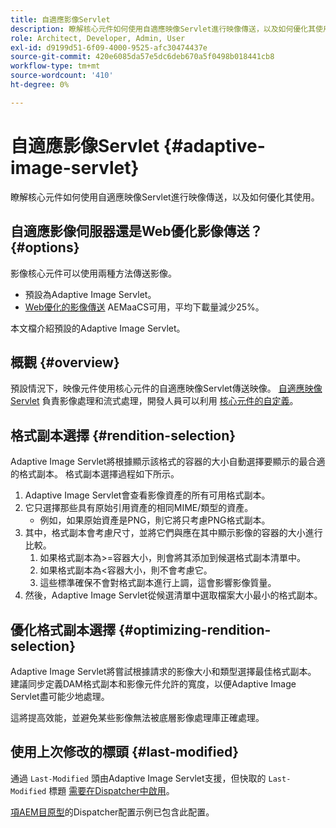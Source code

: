 ```yaml
---
title: 自適應影像Servlet
description: 瞭解核心元件如何使用自適應映像Servlet進行映像傳送，以及如何優化其使用。
role: Architect, Developer, Admin, User
exl-id: d9199d51-6f09-4000-9525-afc30474437e
source-git-commit: 420e6085da57e5dc6deb670a5f0498b018441cb8
workflow-type: tm+mt
source-wordcount: '410'
ht-degree: 0%

---
```


# 自適應影像Servlet {#adaptive-image-servlet}

瞭解核心元件如何使用自適應映像Servlet進行映像傳送，以及如何優化其使用。

## 自適應影像伺服器還是Web優化影像傳送？ {#options}

影像核心元件可以使用兩種方法傳送影像。

* 預設為Adaptive Image Servlet。
* [Web優化的影像傳送](/help/developing/web-optimized-image-delivery.md) AEMaaCS可用，平均下載量減少25%。

本文檔介紹預設的Adaptive Image Servlet。

## 概觀 {#overview}

預設情況下，映像元件使用核心元件的自適應映像Servlet傳送映像。 [自適應映像Servlet](https://github.com/adobe/aem-core-wcm-components/wiki/The-Adaptive-Image-Servlet) 負責影像處理和流式處理，開發人員可以利用 [核心元件的自定義](/help/developing/customizing.md)。

## 格式副本選擇 {#rendition-selection}

Adaptive Image Servlet將根據顯示該格式的容器的大小自動選擇要顯示的最合適的格式副本。 格式副本選擇過程如下所示。

1. Adaptive Image Servlet會查看影像資產的所有可用格式副本。
1. 它只選擇那些具有原始引用資產的相同MIME/類型的資產。
   * 例如，如果原始資產是PNG，則它將只考慮PNG格式副本。
1. 其中，格式副本會考慮尺寸，並將它們與應在其中顯示影像的容器的大小進行比較。
   1. 如果格式副本為>=容器大小，則會將其添加到候選格式副本清單中。
   1. 如果格式副本為&lt;容器大小，則不會考慮它。
   1. 這些標準確保不會對格式副本進行上調，這會影響影像質量。
1. 然後，Adaptive Image Servlet從候選清單中選取檔案大小最小的格式副本。

## 優化格式副本選擇 {#optimizing-rendition-selection}

Adaptive Image Servlet將嘗試根據請求的影像大小和類型選擇最佳格式副本。 建議同步定義DAM格式副本和影像元件允許的寬度，以便Adaptive Image Servlet盡可能少地處理。

這將提高效能，並避免某些影像無法被底層影像處理庫正確處理。

## 使用上次修改的標頭 {#last-modified}

通過 `Last-Modified` 頭由Adaptive Image Servlet支援，但快取的 `Last-Modified` 標題 [需要在Dispatcher中啟用](https://experienceleague.adobe.com/docs/experience-manager-dispatcher/using/configuring/dispatcher-configuration.html?lang=en#caching-http-response-headers)。

[項AEM目原型](/help/developing/archetype/overview.md)的Dispatcher配置示例已包含此配置。
